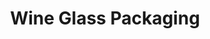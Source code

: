 ---
layout: project
permalink: /glass_packaging/
title: "Wine Glass Packaging"
description: "Box for three custom-made wine glasses that shows off their shape."
challenge: "The custom made wine glasses needed charming and unique packaging."
result: "The shape of this box visually communicates what it contains inside. Using visual elements to tell a story, the box is created from one piece of cardboard that is bent to provide a very functional support for the wine glasses."
services:
 - "ideation"
 - "2D CAD"
 - "prototyping"
main_image: "/assets/images/ideas/glass_packaging/main.jpg"
images:
 - "/assets/images/ideas/glass_packaging/01.jpg"
 - "/assets/images/ideas/glass_packaging/02.jpg"
 - "/assets/images/ideas/glass_packaging/03.jpg"
---